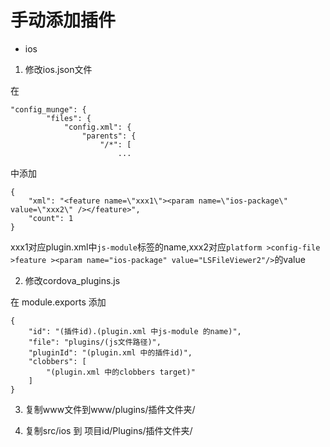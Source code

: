 
# 手动添加插件

- ios

1. 修改ios.json文件

在
```
"config_munge": {
        "files": {
            "config.xml": {
                "parents": {
                    "/*": [
                        ...
```
中添加
```
{
    "xml": "<feature name=\"xxx1\"><param name=\"ios-package\" value=\"xxx2\" /></feature>",
    "count": 1
}
```
xxx1对应plugin.xml中`js-module`标签的name,xxx2对应`platform >config-file >feature ><param name="ios-package" value="LSFileViewer2"/>`的value

2. 修改cordova_plugins.js

在 module.exports 添加

```
{
    "id": "(插件id).(plugin.xml 中js-module 的name)",
    "file": "plugins/(js文件路径)",
    "pluginId": "(plugin.xml 中的插件id)",
    "clobbers": [
        "(plugin.xml 中的clobbers target)"
    ]
}
```

3. 复制www文件到www/plugins/插件文件夹/

4. 复制src/ios 到 项目id/Plugins/插件文件夹/
